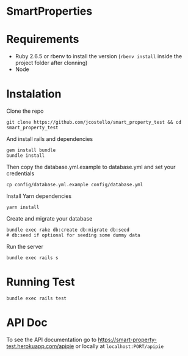# SmartProperties

# Requirements

- Ruby 2.6.5 or rbenv to install the version (`rbenv install` inside the project folder after clonning)
- Node

# Instalation

Clone the repo 
```
git clone https://github.com/jcostello/smart_property_test && cd smart_property_test
```

And install rails and dependencies

```
gem install bundle
bundle install
```
Then copy the database.yml.example to database.yml and set your credentials

```
cp config/database.yml.example config/database.yml
```

Install Yarn dependencies

```
yarn install
```

Create and migrate your database

```
bundle exec rake db:create db:migrate db:seed
# db:seed if optional for seeding some dummy data
```

Run the server

```
bundle exec rails s
```

# Running Test

```
bundle exec rails test
```

# API Doc

To see the API documentation go to https://smart-property-test.herokuapp.com/apipie or locally at `localhost:PORT/apipie`
